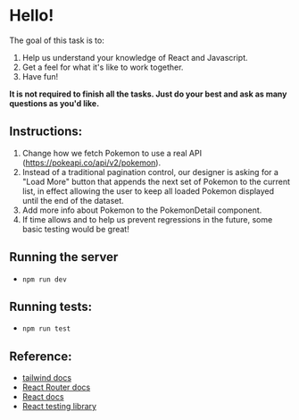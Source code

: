 # Hello!

The goal of this task is to:

1. Help us understand your knowledge of React and Javascript.
2. Get a feel for what it's like to work together.
3. Have fun!

**It is not required to finish all the tasks. Just do your best and ask as many questions as you'd like.**

## Instructions:

1. Change how we fetch Pokemon to use a real API (https://pokeapi.co/api/v2/pokemon).
2. Instead of a traditional pagination control, our designer is asking for a "Load More" button that appends the next set of Pokemon to the current list, in effect allowing the user to keep all loaded Pokemon displayed until the end of the dataset.
3. Add more info about Pokemon to the PokemonDetail component.
4. If time allows and to help us prevent regressions in the future, some basic testing would be great!

## Running the server
- `npm run dev`

## Running tests:
- `npm run test`

## Reference:

- [tailwind docs](https://v3.tailwindcss.com/docs/aspect-ratio)
- [React Router docs](https://reactrouter.com/6.29.0/route/route)
- [React docs](https://react.dev/)
- [React testing library](https://testing-library.com/docs/react-testing-library/example-intro)
